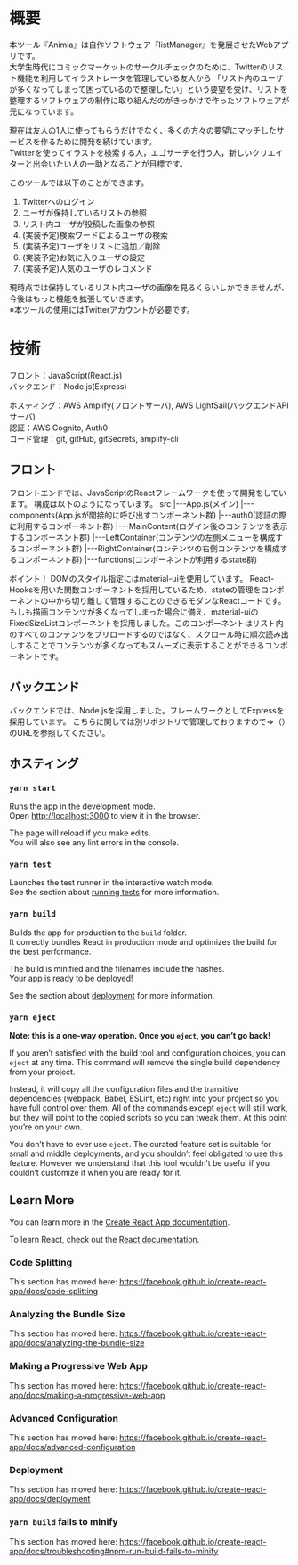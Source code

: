 # 概要
本ツール『Animia』は自作ソフトウェア『listManager』を発展させたWebアプリです。  
大学生時代にコミックマーケットのサークルチェックのために、Twitterのリスト機能を利用してイラストレータを管理している友人から
「リスト内のユーザが多くなってしまって困っているので整理したい」という要望を受け、リストを整理するソフトウェアの制作に取り組んだのがきっかけで作ったソフトウェアが元になっています。

現在は友人の1人に使ってもらうだけでなく、多くの方々の要望にマッチしたサービスを作るために開発を続けています。  
Twitterを使ってイラストを検索する人，エゴサーチを行う人，新しいクリエイターと出会いたい人の一助となることが目標です。  
  
このツールでは以下のことができます。
  1. Twitterへのログイン
  2. ユーザが保持しているリストの参照
  3. リスト内ユーザが投稿した画像の参照
  4. (実装予定)検索ワードによるユーザの検索
  5. (実装予定)ユーザをリストに追加／削除
  6. (実装予定)お気に入りユーザの設定
  7. (実装予定)人気のユーザのレコメンド

現時点では保持しているリスト内ユーザの画像を見るくらいしかできませんが、今後はもっと機能を拡張していきます。  
※本ツールの使用にはTwitterアカウントが必要です。  

# 技術
フロント：JavaScript(React.js)  
バックエンド：Node.js(Express)  

ホスティング：AWS Amplify(フロントサーバ), AWS LightSail(バックエンドAPIサーバ)  
認証：AWS Cognito, Auth0  
コード管理：git, gitHub, gitSecrets, amplify-cli  

## フロント
フロントエンドでは、JavaScriptのReactフレームワークを使って開発をしています。
構成は以下のようになっています。
src
|---App.js(メイン)
|---components(App.jsが間接的に呼び出すコンポーネント群)
    |---auth0(認証の際に利用するコンポーネント群)
    |---MainContent(ログイン後のコンテンツを表示するコンポーネント群)
        |---LeftContainer(コンテンツの左側メニューを構成するコンポーネント群)
        |---RightContainer(コンテンツの右側コンテンツを構成するコンポーネント群)
|---functions(コンポーネントが利用するstate群)

ポイント！
DOMのスタイル指定にはmaterial-uiを使用しています。
React-Hooksを用いた関数コンポーネントを採用しているため、stateの管理をコンポーネントの中から切り離して管理することのできるモダンなReactコードです。
もしも描画コンテンツが多くなってしまった場合に備え、material-uiのFixedSizeListコンポーネントを採用しました。このコンポーネントはリスト内のすべてのコンテンツをプリロードするのではなく、スクロール時に順次読み出しすることでコンテンツが多くなってもスムーズに表示することができるコンポーネントです。

## バックエンド
バックエンドでは、Node.jsを採用しました。フレームワークとしてExpressを採用しています。
こちらに関しては別リポジトリで管理しておりますので⇒（）のURLを参照してください。

## ホスティング

### `yarn start`

Runs the app in the development mode.<br />
Open [http://localhost:3000](http://localhost:3000) to view it in the browser.

The page will reload if you make edits.<br />
You will also see any lint errors in the console.

### `yarn test`

Launches the test runner in the interactive watch mode.<br />
See the section about [running tests](https://facebook.github.io/create-react-app/docs/running-tests) for more information.

### `yarn build`

Builds the app for production to the `build` folder.<br />
It correctly bundles React in production mode and optimizes the build for the best performance.

The build is minified and the filenames include the hashes.<br />
Your app is ready to be deployed!

See the section about [deployment](https://facebook.github.io/create-react-app/docs/deployment) for more information.

### `yarn eject`

**Note: this is a one-way operation. Once you `eject`, you can’t go back!**

If you aren’t satisfied with the build tool and configuration choices, you can `eject` at any time. This command will remove the single build dependency from your project.

Instead, it will copy all the configuration files and the transitive dependencies (webpack, Babel, ESLint, etc) right into your project so you have full control over them. All of the commands except `eject` will still work, but they will point to the copied scripts so you can tweak them. At this point you’re on your own.

You don’t have to ever use `eject`. The curated feature set is suitable for small and middle deployments, and you shouldn’t feel obligated to use this feature. However we understand that this tool wouldn’t be useful if you couldn’t customize it when you are ready for it.

## Learn More

You can learn more in the [Create React App documentation](https://facebook.github.io/create-react-app/docs/getting-started).

To learn React, check out the [React documentation](https://reactjs.org/).

### Code Splitting

This section has moved here: https://facebook.github.io/create-react-app/docs/code-splitting

### Analyzing the Bundle Size

This section has moved here: https://facebook.github.io/create-react-app/docs/analyzing-the-bundle-size

### Making a Progressive Web App

This section has moved here: https://facebook.github.io/create-react-app/docs/making-a-progressive-web-app

### Advanced Configuration

This section has moved here: https://facebook.github.io/create-react-app/docs/advanced-configuration

### Deployment

This section has moved here: https://facebook.github.io/create-react-app/docs/deployment

### `yarn build` fails to minify

This section has moved here: https://facebook.github.io/create-react-app/docs/troubleshooting#npm-run-build-fails-to-minify
